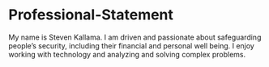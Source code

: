 # Professional-Statement

My name is Steven Kallama. I am driven and passionate about safeguarding people’s
security, including their financial and personal well being. I enjoy working with technology and
analyzing and solving complex problems.
